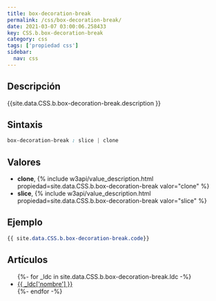 ```yaml
---
title: box-decoration-break
permalink: /css/box-decoration-break/
date: 2021-03-07 03:00:06.258433
key: CSS.b.box-decoration-break
category: css
tags: ['propiedad css']
sidebar: 
  nav: css
---
```


## Descripción
{{site.data.CSS.b.box-decoration-break.description }}

## Sintaxis
~~~css
box-decoration-break : slice | clone
~~~

## Valores
* **clone**,  {% include w3api/value_description.html propiedad=site.data.CSS.b.box-decoration-break valor="clone" %}
* **slice**,  {% include w3api/value_description.html propiedad=site.data.CSS.b.box-decoration-break valor="slice" %}

## Ejemplo
~~~css
{{ site.data.CSS.b.box-decoration-break.code}}
~~~

## Artículos
<ul>
{%- for _ldc in site.data.CSS.b.box-decoration-break.ldc -%}
   <li>
       <a href="{{_ldc['url'] }}">{{ _ldc['nombre'] }}</a>
   </li>
{%- endfor -%}
</ul>

